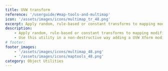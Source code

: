```yaml
---
title: UVW transform
reference: '/userguide/#map-tools-and-multimap'
icon: '/assets/images/icons/multimap_tr_48.png'
excerpt: Apply random, rule-based or constant transforms to mapping modifiers.
description:
    - Apply random, rule-based or constant transforms to mapping modifiers.
    - Use this utility in a non-destructive way adding a UVW Xform modifier for the transform.
# footer:
footer_images:
    - '/assets/images/icons/multimap_48.png'
    - '/assets/images/icons/maptools_48.png'
category: Object Utilities
---
```

